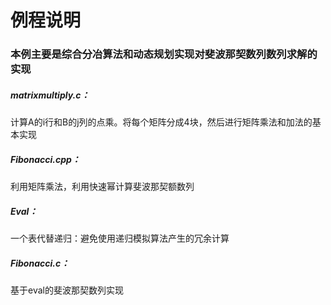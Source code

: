 # 例程说明

### 本例主要是综合分冶算法和动态规划实现对斐波那契数列数列求解的实现

##### matrixmultiply.c：

计算A的i行和B的j列的点乘。将每个矩阵分成4块，然后进行矩阵乘法和加法的基本实现

##### Fibonacci.cpp：

利用矩阵乘法，利用快速幂计算斐波那契额数列

##### Eval：

一个表代替递归：避免使用递归模拟算法产生的冗余计算

##### Fibonacci.c：

基于eval的斐波那契数列实现



